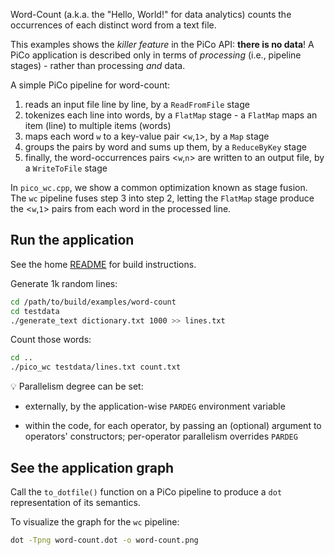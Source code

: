 Word-Count (a.k.a. the "Hello, World!" for data analytics) counts the occurrences of each distinct word from a text file.

This examples shows the *killer feature* in the PiCo API: **there is no data**!
A PiCo application is described only in terms of *processing* (i.e., pipeline stages) -
rather than processing *and* data.

A simple PiCo pipeline for word-count:

1.  reads an input file line by line, by a `ReadFromFile` stage
2.  tokenizes each line into words, by a `FlatMap` stage - a `FlatMap` maps an item (line) to multiple items (words)
3.  maps each word `w` to a key-value pair <`w`,`1`>, by a `Map` stage
4.  groups the pairs by word and sums up them, by a `ReduceByKey` stage
5.  finally, the word-occurrences pairs <`w`,`n`> are written to an output file, by a `WriteToFile` stage

In `pico_wc.cpp`, we show a common optimization known as stage fusion. The `wc` pipeline fuses step 3 into step 2, letting the `FlatMap` stage produce the <`w`,`1`> pairs from each word in the processed line.

## Run the application
See the home [README](../../README.md) for build instructions.

Generate 1k random lines:

```bash
cd /path/to/build/examples/word-count
cd testdata
./generate_text dictionary.txt 1000 >> lines.txt
```

Count those words:
```bash
cd ..
./pico_wc testdata/lines.txt count.txt
```

:bulb: Parallelism degree can be set:
-  externally, by the application-wise `PARDEG` environment variable

-  within the code, for each operator, by passing an (optional) argument to operators' constructors;
per-operator parallelism overrides `PARDEG`

## See the application graph
Call the `to_dotfile()` function on a PiCo pipeline to produce a `dot` representation of its semantics.

To visualize the graph for the `wc` pipeline:

```bash
dot -Tpng word-count.dot -o word-count.png
```
